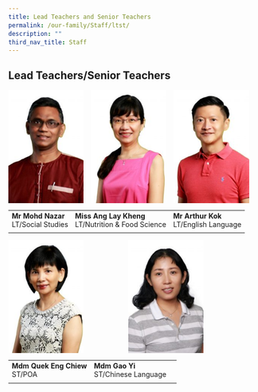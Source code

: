 ```yaml
---
title: Lead Teachers and Senior Teachers
permalink: /our-family/Staff/ltst/
description: ""
third_nav_title: Staff
---
```

## Lead Teachers/Senior Teachers

<img src="/images/mohdnazar.jpg" style="width:30%;margin-right:15px;" align = "left">
<img src="/images/anglaykheng.jpg" style="width:30%;margin-right:15px;" align = "left">
<img src="/images/arthurkok.jpg" style="width:30%;margin-right:15px;" align = "left">
<br clear="left">

|   |   |   |
|---|---|---|
|  **Mr Mohd Nazar**<br>LT/Social Studies |  **Miss Ang Lay Kheng**<br>LT/Nutrition & Food Science | **Mr Arthur Kok**<br>LT/English Language  |
|   |   |   |

<img src="/images/engchiew.jpg" style="width:30%;margin-right:90px;" align = "left">
<img src="/images/gaoyi.jpg" style="width:30%;margin-right:15px;" align = "left">
<br clear="left">

|   |   |   |
|---|---|---|
|  **Mdm Quek Eng Chiew**<br>ST/POA | **Mdm Gao Yi**<br>ST/Chinese Language  |   |
|   |   |   |
